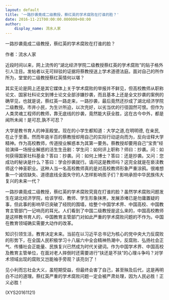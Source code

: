 ```yaml
---
layout: default
title: '一路抄袭竟成二级教授，蔡红英的学术腐败在打谁的脸？'
date: 2016-11-21T00:00:00.000000+08:00
author:
    display_name: 流水人家
---
```


一路抄袭竟成二级教授，蔡红英的学术腐败在打谁的脸？

作者：流水人家

近段时间以来，网上流传的“湖北经济学院二级教授蔡红英的学术腐败”的贴子格外引人注目。发帖者以无可辩驳的证据将蔡教授送上学术道德法庭。面对自己的所作所为，堂堂的二级教授蔡红英情何以堪？

其实无论是网上还是其它媒体上关于学术腐败的举报并不鲜见，但高校教师从职称论文、国家社科论文到博士论文全部涉嫌抄袭，而且基本上还是全文抄袭的案例的确罕见，也就是说，蔡红英一路走来，一路抄袭，最后竟然还抄成了湖北经济学院二级教授。市井小民，为生计所迫，以次充好，以劣当优的行径固然可恨。但作为人类灵魂工程师的教师，靠无底线的抄袭，竟然能大获全胜，这在古今中外，都是闻所未闻！是可忍,孰不可忍？

大学是教书育人的神圣殿堂。现在的小学生都知道：大学之道,在明明德, 在亲民,在止于至善。然而年逾半百的蔡教授却用自己的实际行动逆向而为，反向诠释大学精神。作为高校教师，传道授业解惑本为其第一要务。蔡教授却要用自己“宝贵”经验演绎一场授业解惑的活生生丑剧：学生问：如何评上职称？师曰：抄袭。问：如何获得国家社科基金？答曰：抄袭。问：如何上博士？答曰：还是抄袭。又问：您成功的秘诀是什么？答曰：学会抄袭就行。请问这是教师吗？这完全就是在亵渎教师这个神圣职业。这种人当一名高校教师真的是对高校教师形象严重涂鸦。很难想象一个诚信缺失、道德底线全面失守的人怎样影响孩子们？影响承担中华民族伟大复兴的未来一代？

一路抄袭竟成二级教授，蔡红英的学术腐败究竟在打谁的脸？虽然学术腐败问题发生在湖北经济学院，给该学校、教师、学生形象抹黑，发展添堵已是勿庸置疑的事，但此事的影响早已突破了经院的围墙，给整个中国学术界、中国高校、中国教育主管部门一记响亮的耳光。人们看到了中国二级教授是这么来的，中国高校教师是这样教书育人的，中国教育主管部门对如此严重的学术腐败问题的不作为。中国在教育领域确实需要大动作的改革。

知识引领生活，教育决定未来。当前在以习近平总书记为核心的党中央大力反腐败的形势下，在全国人民积极学习十八届六中全会精神热潮中，反腐败、弘扬社会正气、传播社会正能量、民族复兴已然成为时代关键词。作为中国学术界、中国高校及教育主管单位，在面对老人摔倒时还需要进行“扶还是不扶”的心理斗争吗？对学术领域出现的腐败又岂能袖手旁观？该亮剑了！

见小利而忘社会大义，虽短期受益，但最终会害了自己，甚至殃及后代，这是再明白不过的道理。蔡红英严重的学术腐败问题一定会被严肃处理，因为人民必胜！正义必胜！

(XYS20161121)

